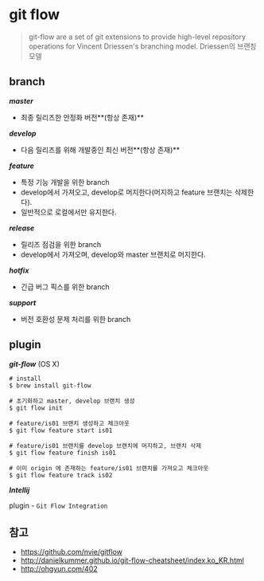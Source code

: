# git flow

> git-flow are a set of git extensions to provide high-level repository operations for Vincent Driessen's branching model.
> Driessen의 브랜칭 모델


## branch
**_master_**
- 최종 릴리즈한 안정화 버전**(항상 존재)**

**_develop_**
- 다음 릴리즈를 위해 개발중인 최신 버전**(항상 존재)**

**_feature_**
- 특정 기능 개발을 위한 branch
- develop에서 가져오고, develop로 머지한다(머지하고 feature 브랜치는 삭제한다).
- 일반적으로 로컬에서만 유지한다.

**_release_**
- 릴리즈 점검을 위한 branch
- develop에서 가져오며, develop와 master 브랜치로 머지한다.

**_hotfix_**
- 긴급 버그 픽스를 위한 branch

**_support_**
- 버전 호환성 문제 처리를 위한 branch

## plugin
**_git-flow_** (OS X)

```shell
# install
$ brew install git-flow

# 초기화하고 master, develop 브랜치 생성
$ git flow init

# feature/is01 브랜치 생성하고 체크아웃
$ git flow feature start is01

# feature/is01 브랜치를 develop 브랜치에 머지하고, 브랜치 삭제
$ git flow feature finish is01

# 이미 origin 에 존재하는 feature/is01 브랜치를 가져오고 체크아웃
$ git flow feature track is02
```

**_Intellij_**

plugin - `Git Flow Integration`

## 참고
- https://github.com/nvie/gitflow
- http://danielkummer.github.io/git-flow-cheatsheet/index.ko_KR.html
- http://ohgyun.com/402

